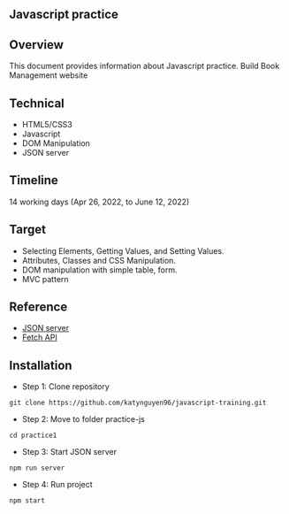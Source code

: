 ## Javascript practice

## Overview
This document provides information about Javascript practice. Build Book Management website

## Technical
- HTML5/CSS3
- Javascript
- DOM Manipulation
- JSON server

## Timeline
14 working days (Apr 26, 2022, to June 12, 2022)

## Target
- Selecting Elements, Getting Values, and Setting Values.
- Attributes, Classes and CSS Manipulation.
- DOM manipulation with simple table, form.
- MVC pattern

## Reference
- [JSON server](https://github.com/typicode/json-server)
- [Fetch API](https://developer.mozilla.org/en-US/docs/Web/API/Fetch_API/Using_Fetch)

## Installation
- Step 1: Clone repository
```
git clone https://github.com/katynguyen96/javascript-training.git
```
- Step 2: Move to folder practice-js
```
cd practice1
```
- Step 3: Start JSON server
```
npm run server
```
- Step 4: Run project
```
npm start
```
